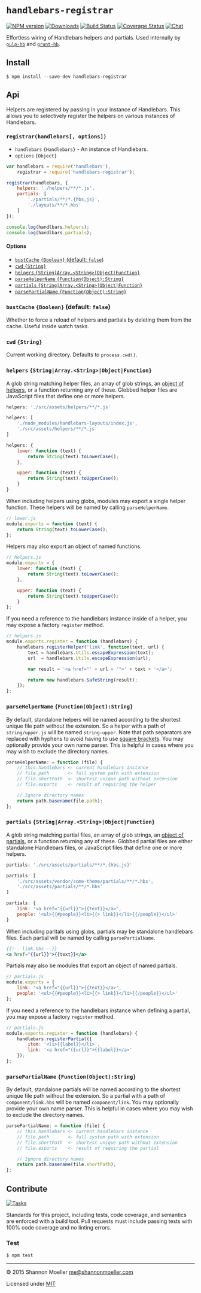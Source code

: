 # `handlebars-registrar`

[![NPM version][npm-img]][npm-url] [![Downloads][downloads-img]][npm-url] [![Build Status][travis-img]][travis-url] [![Coverage Status][coveralls-img]][coveralls-url] [![Chat][gitter-img]][gitter-url]

Effortless wiring of Handlebars helpers and partials. Used internally by [`gulp-hb`][gulp-hb] and [`grunt-hb`][grunt-hb].

[gulp-hb]: https://github.com/shannonmoeller/gulp-hb
[grunt-hb]: https://github.com/shannonmoeller/grunt-hb

## Install

    $ npm install --save-dev handlebars-registrar

## Api

Helpers are registered by passing in your instance of Handlebars. This allows
you to selectively register the helpers on various instances of Handlebars.

### `registrar(handlebars[, options])`

- `handlebars` `{Handlebars}` - An instance of Handlebars.
- `options` `{Object}`

```js
var handlebars = require('handlebars'),
    registrar = require('handlebars-registrar');

registrar(handlebars, {
	helpers: './helpers/**/*.js',
	partials: [
		'./partials/**/*.{hbs,js}',
		'./layouts/**/*.hbs'
	]
});

console.log(handlbars.helpers);
console.log(handlbars.partials);
```

#### Options

- [`bustCache` `{Boolean}` (default: `false`)](#bustcache-boolean-default-false)
- [`cwd` `{String}`](#cwd-string)
- [`helpers` `{String|Array.<String>|Object|Function}`](#helpers-string%7Carraystring%7Cobject%7Cfunction)
- [`parseHelperName` `{Function(Object):String}`](#parsehelpername-functionobjectstring)
- [`partials` `{String|Array.<String>|Object|Function}`](#partials-string%7Carraystring%7Cobject%7Cfunction)
- [`parsePartialName` `{Function(Object):String}`](#parsepartialname-functionobjectstring)

### `bustCache` `{Boolean}` (default: `false`)

Whether to force a reload of helpers and partials by deleting them from the cache. Useful inside watch tasks.

### `cwd` `{String}`

Current working directory. Defaults to `process.cwd()`.

### `helpers` `{String|Array.<String>|Object|Function}`

A glob string matching helper files, an array of glob strings, an [object of helpers](http://handlebarsjs.com/reference.html#base-registerHelper), or a function returning any of these. Globbed helper files are JavaScript files that define one or more helpers.

```js
helpers: './src/assets/helpers/**/*.js'
```

```js
helpers: [
    './node_modules/handlebars-layouts/index.js',
    './src/assets/helpers/**/*.js'
]
```

```js
helpers: {
    lower: function (text) {
        return String(text).toLowerCase();
    },

    upper: function (text) {
        return String(text).toUpperCase();
    }
}
```

When including helpers using globs, modules may export a single helper function. These helpers will be named by calling `parseHelperName`.

```js
// lower.js
module.exports = function (text) {
    return String(text).toLowerCase();
};
```

Helpers may also export an object of named functions.

```js
// helpers.js
module.exports = {
    lower: function (text) {
        return String(text).toLowerCase();
    },

    upper: function (text) {
        return String(text).toUpperCase();
    }
};
```

If you need a reference to the handlebars instance inside of a helper, you may expose a factory `register` method.

```js
// helpers.js
module.exports.register = function (handlebars) {
    handlebars.registerHelper('link', function(text, url) {
        text = handlebars.Utils.escapeExpression(text);
        url  = handlebars.Utils.escapeExpression(url);

        var result = '<a href="' + url + '">' + text + '</a>';

        return new handlebars.SafeString(result);
    });
};
```

### `parseHelperName` `{Function(Object):String}`

By default, standalone helpers will be named according to the shortest unique file path without the extension. So a helper with a path of `string/upper.js` will be named `string-upper`. Note that path separators are replaced with hyphens to avoid having to use [square brackets](http://handlebarsjs.com/expressions.html#basic-blocks). You may optionally provide your own name parser. This is helpful in cases where you may wish to exclude the directory names.

```js
parseHelperName: = function (file) {
    // this.handlebars <- current handlebars instance
    // file.path       <- full system path with extension
    // file.shortPath  <- shortest unique path without extension
    // file.exports    <- result of requiring the helper

    // Ignore directory names
    return path.basename(file.path);
};
```

### `partials` `{String|Array.<String>|Object|Function}`

A glob string matching partial files, an array of glob strings, an [object of partials](http://handlebarsjs.com/reference.html#base-registerPartial), or a function returning any of these. Globbed partial files are either standalone Handlebars files, or JavaScript files that define one or more helpers.

```js
partials: './src/assets/partials/**/*.{hbs,js}'
```

```js
partials: [
    './src/assets/vendor/some-theme/partials/**/*.hbs',
    './src/assets/partials/**/*.hbs'
]
```

```js
partials: {
    link: '<a href="{{url}}">{{text}}</a>',
    people: '<ul>{{#people}}<li>{{> link}}</li>{{/people}}</ul>'
}
```

When including paritals using globs, partials may be standalone handlebars files. Each partial will be named by calling `parsePartialName`.

```handlebars
{{!-- link.hbs --}}
<a href="{{url}}">{{text}}</a>
```

Partials may also be modules that export an object of named partials.

```js
// partials.js
module.exports = {
    link: '<a href="{{url}}">{{text}}</a>',
    people: '<ul>{{#people}}<li>{{> link}}</li>{{/people}}</ul>'
};
```

If you need a reference to the handlebars instance when defining a partial, you may expose a factory `register` method.

```js
// partials.js
module.exports.register = function (handlebars) {
    handlebars.registerPartial({
        item: '<li>{{label}}</li>',
        link: '<a href="{{url}}">{{label}}</a>'
    });
};
```

### `parsePartialName` `{Function(Object):String}`

By default, standalone partials will be named according to the shortest unique file path without the extension. So a partial with a path of `component/link.hbs` will be named `component/link`. You may optionally provide your own name parser. This is helpful in cases where you may wish to exclude the directory names.

```js
parsePartialName: = function (file) {
    // this.handlebars <- current handlebars instance
    // file.path       <- full system path with extension
    // file.shortPath  <- shortest unique path without extension
    // file.exports    <- result of requiring the partial

    // Ignore directory names
    return path.basename(file.shortPath);
};
```

## Contribute

[![Tasks][waffle-img]][waffle-url]

Standards for this project, including tests, code coverage, and semantics are enforced with a build tool. Pull requests must include passing tests with 100% code coverage and no linting errors.

### Test

    $ npm test

----

© 2015 Shannon Moeller <me@shannonmoeller.com>

Licensed under [MIT](http://shannonmoeller.com/mit.txt)

[coveralls-img]: http://img.shields.io/coveralls/shannonmoeller/handlebars-registrar/master.svg?style=flat-square
[coveralls-url]: https://coveralls.io/r/shannonmoeller/handlebars-registrar
[downloads-img]: http://img.shields.io/npm/dm/handlebars-registrar.svg?style=flat-square
[gitter-img]:    http://img.shields.io/badge/gitter-join_chat-1dce73.svg?style=flat-square
[gitter-url]:    https://gitter.im/shannonmoeller/shannonmoeller
[npm-img]:       http://img.shields.io/npm/v/handlebars-registrar.svg?style=flat-square
[npm-url]:       https://npmjs.org/package/handlebars-registrar
[travis-img]:    http://img.shields.io/travis/shannonmoeller/handlebars-registrar.svg?style=flat-square
[travis-url]:    https://travis-ci.org/shannonmoeller/handlebars-registrar
[waffle-img]:    http://img.shields.io/github/issues/shannonmoeller/handlebars-registrar.svg?style=flat-square
[waffle-url]:    http://waffle.io/shannonmoeller/handlebars-registrar
